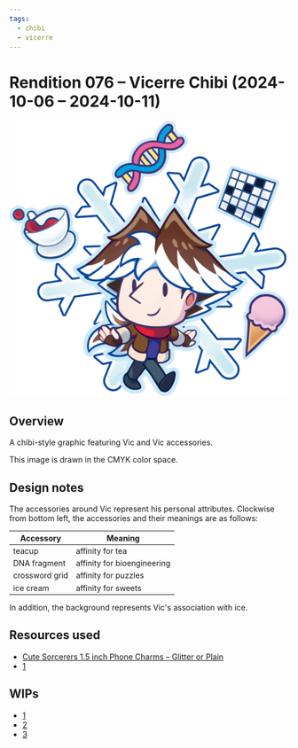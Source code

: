 ```yaml
---
tags:
  - chibi
  - vicerre
---
```


# Rendition 076 – Vicerre Chibi (2024-10-06 – 2024-10-11)

<img src="assets/2024-10-06_image-224.png">

## Overview

A chibi-style graphic featuring Vic and Vic accessories.

This image is drawn in the CMYK color space.

## Design notes

The accessories around Vic represent his personal attributes. Clockwise from bottom left, the accessories and their meanings are as follows:

| Accessory      | Meaning                     |
| -------------- | --------------------------- |
| teacup         | affinity for tea            |
| DNA fragment   | affinity for bioengineering |
| crossword grid | affinity for puzzles        |
| ice cream      | affinity for sweets         |

In addition, the background represents Vic's association with ice.

## Resources used

- [Cute Sorcerers 1.5 inch Phone Charms – Glitter or Plain](https://www.etsy.com/listing/1594192908/)
- [1](assets/2024-09-08_image-221.png)

## WIPs

- [1](https://cdn.discordapp.com/attachments/1208868988851847168/1292630122406346752/image.png)
- [2](https://cdn.discordapp.com/attachments/1208868988851847168/1293366161811050588/image.png)
- [3](https://cdn.discordapp.com/attachments/1208868988851847168/1294349246375657492/2024-10-06_image-224.png)
